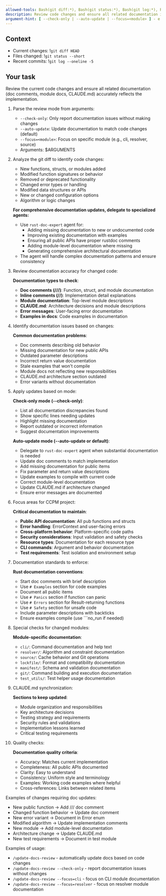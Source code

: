 ```yaml
---
allowed-tools: Bash(git diff:*), Bash(git status:*), Bash(git log:*), Read, Edit, MultiEdit, Grep, Task
description: Review code changes and ensure all related documentation is accurate and up-to-date
argument-hint: [ --check-only | --auto-update | --focus=<module> ] - e.g., "--focus=cli" to review specific module docs
---
```


## Context

- Current changes: !`git diff HEAD`
- Files changed: !`git status --short`
- Recent commits: !`git log --oneline -5`

## Your task

Review the current code changes and ensure all related documentation (doc comments, module docs, CLAUDE.md) accurately reflects the implementation.

1. Parse the review mode from arguments:
   - `--check-only`: Only report documentation issues without making changes
   - `--auto-update`: Update documentation to match code changes (default)
   - `--focus=<module>`: Focus on specific module (e.g., cli, resolver, source)
   - Arguments: $ARGUMENTS

2. Analyze the git diff to identify code changes:
   - New functions, structs, or modules added
   - Modified function signatures or behavior
   - Removed or deprecated functionality
   - Changed error types or handling
   - Modified data structures or APIs
   - New or changed configuration options
   - Algorithm or logic changes
   
   **For comprehensive documentation updates, delegate to specialized agents:**
   - Use `rust-doc-expert` agent for:
     * Adding missing documentation to new or undocumented code
     * Improving existing documentation with examples
     * Ensuring all public APIs have proper rustdoc comments
     * Adding module-level documentation where missing
     * Generating comprehensive architectural documentation
   - The agent will handle complex documentation patterns and ensure consistency

3. Review documentation accuracy for changed code:

   **Documentation types to check**:
   - **Doc comments (///)**: Function, struct, and module documentation
   - **Inline comments (//)**: Implementation detail explanations
   - **Module documentation**: Top-level module descriptions
   - **CLAUDE.md**: Architecture decisions and module descriptions
   - **Error messages**: User-facing error documentation
   - **Examples in docs**: Code examples in documentation

4. Identify documentation issues based on changes:

   **Common documentation problems**:
   - Doc comments describing old behavior
   - Missing documentation for new public APIs
   - Outdated parameter descriptions
   - Incorrect return value documentation
   - Stale examples that won't compile
   - Module docs not reflecting new responsibilities
   - CLAUDE.md architecture section outdated
   - Error variants without documentation

5. Apply updates based on mode:

   **Check-only mode (--check-only)**:
   - List all documentation discrepancies found
   - Show specific lines needing updates
   - Highlight missing documentation
   - Report outdated or incorrect information
   - Suggest documentation improvements

   **Auto-update mode (--auto-update or default)**:
   - Delegate to `rust-doc-expert` agent when substantial documentation is needed
   - Update doc comments to match implementation
   - Add missing documentation for public items
   - Fix parameter and return value descriptions
   - Update examples to compile with current code
   - Correct module-level documentation
   - Update CLAUDE.md if architecture changed
   - Ensure error messages are documented

6. Focus areas for CCPM project:

   **Critical documentation to maintain**:
   - **Public API documentation**: All pub functions and structs
   - **Error handling**: ErrorContext and user-facing errors
   - **Cross-platform behavior**: Platform-specific code paths
   - **Security considerations**: Input validation and safety checks
   - **Resource types**: Documentation for each resource type
   - **CLI commands**: Argument and behavior documentation
   - **Test requirements**: Test isolation and environment setup

7. Documentation standards to enforce:

   **Rust documentation conventions**:
   - Start doc comments with brief description
   - Use `# Examples` section for code examples
   - Document all public items
   - Use `# Panics` section if function can panic
   - Use `# Errors` section for Result-returning functions
   - Use `# Safety` section for unsafe code
   - Include parameter descriptions with backticks
   - Ensure examples compile (use ```no_run if needed)

8. Special checks for changed modules:

   **Module-specific documentation**:
   - `cli/`: Command documentation and help text
   - `resolver/`: Algorithm and constraint documentation
   - `source/`: Cache behavior and Git operations
   - `lockfile/`: Format and compatibility documentation
   - `manifest/`: Schema and validation documentation
   - `git/`: Command building and execution documentation
   - `test_utils/`: Test helper usage documentation

9. CLAUDE.md synchronization:

   **Sections to keep updated**:
   - Module organization and responsibilities
   - Key architecture decisions
   - Testing strategy and requirements
   - Security rules and validations
   - Implementation lessons learned
   - Critical testing requirements

10. Quality checks:

    **Documentation quality criteria**:
    - Accuracy: Matches current implementation
    - Completeness: All public APIs documented
    - Clarity: Easy to understand
    - Consistency: Uniform style and terminology
    - Examples: Working code examples where helpful
    - Cross-references: Links between related items

Examples of changes requiring doc updates:
- New public function → Add /// doc comment
- Changed function behavior → Update doc comment
- New error variant → Document in Error enum
- Modified algorithm → Update implementation comments
- New module → Add module-level documentation
- Architecture change → Update CLAUDE.md
- New test requirements → Document in test module

Examples of usage:
- `/update-docs-review` - automatically update docs based on code changes
- `/update-docs-review --check-only` - report documentation issues without changes
- `/update-docs-review --focus=cli` - focus on CLI module documentation
- `/update-docs-review --focus=resolver` - focus on resolver module documentation
